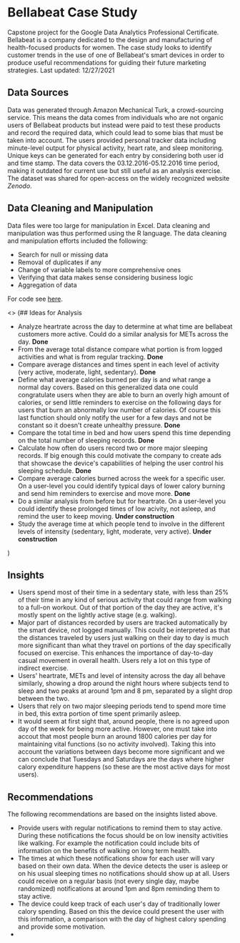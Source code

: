 # Bellabeat Case Study
Capstone project for the Google Data Analytics Professional Certificate. Bellabeat is a company dedicated to the design and manufacturing of health-focused products for women. The case study looks to identify customer trends in the use of one of Bellabeat's smart devices in order to produce useful recommendations for guiding their future marketing strategies.
Last updated: 12/27/2021

## Data Sources

Data was generated through Amazon Mechanical Turk, a crowd-sourcing service. This means the data comes from individuals who are not organic users of Bellabeat products but instead were paid to test these products and record the required data, which could lead to some bias that must be taken into account. The users provided personal tracker data including minute-level output for physical activity, heart rate, and sleep monitoring. Unique keys can be generated for each entry by considering both user id and time stamp. The data covers the 03.12.2016-05.12.2016 time period, making it outdated for current use but still useful as an analysis exercise. The dataset was shared for open-access on the widely recognized website *Zenodo*.

## Data Cleaning and Manipulation

Data files were too large for manipulation in Excel. Data cleaning and manipulation was thus performed using the R language. The data cleaning and manipulation efforts included the following:
* Search for null or missing data
* Removal of duplicates if any
* Change of variable labels to more comprehensive ones
* Verifying that data makes sense considering business logic
* Aggregation of data

For code see [here](https://github.com/jubervar/Google-Capstone-Project/blob/master/data_cleaning.r).

<> (## Ideas for Analysis

* Analyze heartrate across the day to determine at what time are bellabeat customers more active. Could do a similar analysis for METs across the day. **Done**
* From the average total distance compare what portion is from logged activities and what is from regular tracking. **Done**
* Compare average distances and times spent in each level of activity (very active, moderate, light, sedentary). **Done**
* Define what average calories burned per day is and what range a normal day covers. Based on this generalized data one could congratulate users when they are able to burn an overly high amount of calories, or send little reminders to exercise on the following days for users that burn an abnormally low number of calories. Of course this last function should only notify the user for a few days and not be constant so it doesn't create unhealthy pressure. **Done**
* Compare the total time in bed and how users spend this time depending on the total number of sleeping records. **Done**
* Calculate how often do users record two or more major sleeping records. If big enough this could motivate the company to create ads that showcase the device's capabilities of helping the user control his sleeping schedule. **Done**
* Compare average calories burned across the week for a specific user. On a user-level you could identify typical days of lower calory burning and send him reminders to exercise and move more. **Done**
* Do a similar analysis from before but for heartrate. On a user-level you could identify these prolonged times of low acivity, not asleep, and remind the user to keep moving. **Under construction**
* Study the average time at which people tend to involve in the different levels of intensity (sedentary, light, moderate, very active). **Under construction**

)

## Insights

* Users spend most of their time in a sedentary state, with less than 25% of their time in any kind of serious activity that could range from walking to a full-on workout. Out of that portion of the day they are active, it's mostly spent on the lightly active stage (e.g. walking).
* Major part of distances recorded by users are tracked automatically by the smart device, not logged manually. This could be interpreted as that the distances traveled by users just walking on their day to day is much more significant than what they travel on portions of the day specifically focused on exercise. This enhances the importance of day-to-day casual movement in overall health. Users rely a lot on this type of indirect exercise.
* Users' heartrate, METs and level of intensity across the day all behave similarly, showing a drop around the night hours where subjects tend to sleep and two peaks at around 1pm and 8 pm, separated by a slight drop between the two.
* Users that rely on two major sleeping periods tend to spend more time in bed, this extra portion of time spent primarily asleep.
* It would seem at first sight that, around people, there is no agreed upon day of the week for being more active. However, one must take into accout that most people burn an around 1800 calories per day for maintaining vital functions (so no activity involved). Taking this into account the variations between days become more significant and we can conclude that Tuesdays and Saturdays are the days where higher calory expenditure happens (so these are the most active days for most users).

## Recommendations

The following recommendations are based on the insights listed above.

* Provide users with regular notifications to remind them to stay active. During these notifications the focus should be on low inensity activities like walking. For example the notification could include bits of information on the benefits of walking on long term health.
* The times at which these notifications show for each user will vary based on their own data. When the device detects the user is asleep or on his usual sleeping times no notifications should show up at all. Users could receive on a regular basis (not every single day, maybe randomized) notifications at around 1pm and 8pm reminding them to stay active.
* The device could keep track of each user's day of traditionally lower calory spending. Based on this the device could present the user with this information, a comparison with the day of highest calory spending and provide some motivation.
* 
